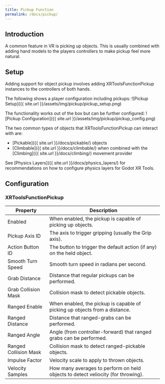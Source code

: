 ```yaml
---
title: Pickup Function
permalink: /docs/pickup/
---
```



## Introduction
A common feature in VR is picking up objects. This is usually combined with
adding hand models to the players controllers to make pickup feel more 
natural.

## Setup
Adding support for object pickup involves adding XRToolsFunctionPickup instances
to the controllers of both hands.

The following shows a player configuration including pickups:
![Pickup Setup]({{ site.url }}/assets/img/pickup/pickup_setup.png)

The functionality works out of the box but can be further configured:
![Pickup Configuration]({{ site.url }}/assets/img/pickup/pickup_config.png)

The two common types of objects that XRToolsFunctionPickup can interact with are:
* [Pickable]({{ site.url }}/docs/pickable/) objects
* [Climbable]({{ site.url }}/docs/climbable/) when combined with the [Climbing]({{ site.url }}/docs/climbing/) movement provider

See [Physics Layers]({{ site.url }}/docs/physics_layers/) for recommendations on
how to configure physics layers for Godot XR Tools.


## Configuration

### XRToolsFunctionPickup

| Property              | Description                                                     |
| --------------------- | --------------------------------------------------------------- |
| Enabled               | When enabled, the pickup is capable of picking up objects. |
| Pickup Axis ID        | The axis to trigger gripping (usually the Grip axis).  |
| Action Button ID      | The button to trigger the default action (if any) on the held object. |
| Smooth Turn Speed     | Smooth turn speed in radians per second. |
| Grab Distance         | Distance that regular pickups can be performed. |
| Grab Collision Mask   | Collision mask to detect pickable objects. |
| Ranged Enable         | When enabled, the pickup is capable of picking up objects from a distance. |
| Ranged Distance       | Distance that ranged-grabs can be performed. |
| Ranged Angle          | Angle (from controller-forward) that ranged grabs can be performed. |
| Ranged Collision Mask | Collision mask to detect ranged-pickable objects. |
| Impulse Factor        | Velocity scale to apply to thrown objects. |
| Velocity Samples      | How many averages to perform on held objects to detect veliocity (for throwing). |
